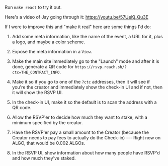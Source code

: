 Run `make react` to try it out.

Here's a video of Jay going through it:
https://youtu.be/57UeKj_Qu3E

If I were to improve this and "make it real" here are some things I'd do:

1. Add some meta information, like the name of the event, a URL for it, plus a
   logo, and maybe a color scheme.

1. Expose the meta information in a `View`.

1. Make the main site immediately go to the "Launch" mode and after it is done,
   generate a QR code for `https://rsvp.reach.sh/?ctc=THE_CONTRACT_INFO`.

1. Make it so if you go to one of the `?ctc` addresses, then it will see if
   you're the creator and immediately show the check-in UI and if not, then it
   will show the RSVP UI.

1. In the check-in UI, make it so the default is to scan the address with a QR
   code.

1. Allow the RSVP'er to decide how much they want to stake, with a minimum
   specified by the creator.

1. Have the RSVP'er pay a small amount to the Creator (because the Creator
   needs to pay fees to actually do the Check-in) --- Right now on ALGO, that
   would be 0.002 ALGOs.

1. In the RSVP UI, show information about how many people have RSVP'd and how
   much they've staked.

